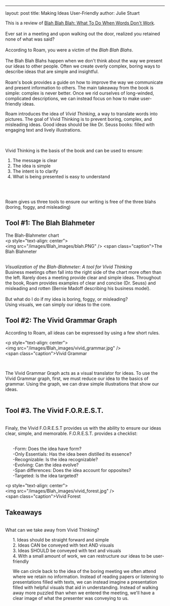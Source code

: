 
---
layout: post
title: Making Ideas User-Friendly
author: Julie Stuart

This is a review of [Blah Blah Blah: What To Do When Words Don't Work](https://www.amazon.com/Blah-What-When-Words-Dont/dp/1591844592?crid=1DDDYJ6L7AUS1&keywords=blah+blah+blah+what+to+do+when+words+don%27t+work&qid=1540827825&s=Books&sprefix=blah+blah+blah+what+to+do%2Caps%2C197&sr=1-1-fkmrnull&ref=sr_1_fkmrnull_1).
<br><br>
Ever sat in a meeting and upon walking out the door, realized you retained none of what was said?
<br>
<br>
According to Roam, you were a victim of the <i>Blah Blah Blahs</i>.
<br><br>
The Blah Blah Blahs happen when we don't think about the way we present our ideas to other people. Often we create overly complex, boring ways to describe ideas that are simple and insightful. 
<br><br>
Roam's book provides a guide on how to improve the way we communicate and present information to others. The main takeaway from the book is simple: complex is never better. Once we rid ourselves of long-winded, complicated descriptions, we can instead focus on how to make user-friendly ideas. 

Roam introduces the idea of <i>Vivid Thinking</i>, a way to translate words into pictures. The goal of Vivid Thinking is to prevent boring, complex, and misleading ideas. Good ideas should be like Dr. Seuss books: filled with engaging text and lively illustrations.  

<br><br>Vivid Thinking is the basis of the book and can be used to ensure:
<br>
1. The message is clear
2. The idea is simple
3. The intent is to clarify
4. What is being presented is easy to understand
<br>
<br>

Roam gives us three tools to ensure our writing is free of the three blahs (boring, foggy, and misleading)<br>

## Tool #1: The Blah Blahmeter
The Blah-Blahmeter chart
<br>
<p style="text-align: center">
<img src="/images/Blah_images/blah.PNG" />
<span class="caption">The Blah Blahmeter</span>
</p> 
<br>
<i> Visualization of the Blah-Blahmeter: A tool for Vivid Thinking</i>
</ul>
<br>
Business meetings often fall into the right side of the chart more often than the left. Rarely does a meeting provide clear and simple ideas. Throughout the book, Roam provides examples of clear and concise (Dr. Seuss) and misleading and rotten (Bernie Madoff describing his business model).
<br><br>
But what do I do if my idea is boring, foggy, or misleading?
<br>
Using visuals, we can simply our ideas to the core. 
<br>

## Tool #2: The Vivid Grammar Graph
According to Roam, all ideas can be expressed by using a few short rules. 


<p style="text-align: center">
<img src="/images/Blah_images/vivid_grammar.jpg" />
<span class="caption">Vivid Grammar</span>
</p> 
<br>

The Vivid Grammar Graph acts as a visual translator for ideas. To use the Vivid Grammar graph, first, we must reduce our idea to the basics of grammar. Using the graph, we can draw simple illustrations that show our ideas.
<br>
<br>

## Tool #3. The Vivid F.O.R.E.S.T.
<br>
Finaly, the Vivid F.O.R.E.S.T provides us with the ability to ensure our ideas clear, simple, and memorable. F.O.R.E.S.T. provides a checklist:<br><br>
<ul>-Form: Does the idea have form?<br>
-Only Essentials: Has the idea been distilled its essence?<br>
-Recognizable: Is the idea recognizable?<br>
-Evolving: Can the idea evolve?<br>
-Span differences: Does the idea account for opposites?<br>
-Targeted: Is the idea targeted?<br>
</ul>

<p style="text-align: center">
<img src="/images/Blah_images/vivid_forest.jpg" />
<span class="caption">Vivid Forest</span>
</p> 

## Takeaways
<br>
What can we take away from Vivid Thinking?
<br><ul>
1. Ideas should be straight forward and simple <br>
2. Ideas CAN be conveyed with text AND visuals <br>
3. Ideas SHOULD be conveyed with text and visuals <br>
4. With a small amount of work, we can restructure our ideas to be user-friendly<br>

We can circle back to the idea of the boring meeting we often attend where we retain no information. Instead of reading papers or listening to presentations filled with texts, we can instead imagine a presentation filled with helpful visuals that aid in understanding. Instead of walking away more puzzled than when we entered the meeting, we'll have a clear image of what the presenter was conveying to us. <br>

